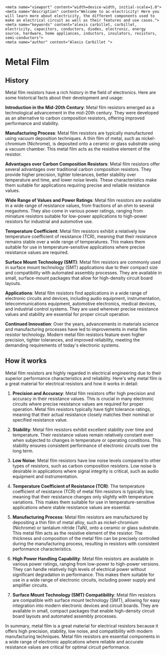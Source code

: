     <meta name="viewport" content="width=device-width, initial-scale=1.0">
    <meta name="description" content="Welcome to ac-electricity! Here you will learn more about electricity, the different components used to make an electrical circuit as well as their features and use cases.">
    <meta name="keywords" content="alexis carbillet, carbillet, electricity, capacitors, conductors, diodes, electronic, energy source, hardware, home appliances, inductors, insulators, resistors, semi-conductors">
    <meta name="author" content="Alexis Carbillet ">
</head>

# Metal Film

## History

Metal film resistors have a rich history in the field of electronics. Here are some historical facts about their development and usage:

**Introduction in the Mid-20th Century**: Metal film resistors emerged as a technological advancement in the mid-20th century. They were developed as an alternative to carbon composition resistors, offering improved performance and stability.

**Manufacturing Process**: Metal film resistors are typically manufactured using vacuum deposition techniques. A thin film of metal, such as nickel-chromium (Nichrome), is deposited onto a ceramic or glass substrate using a vacuum chamber. This metal film acts as the resistive element of the resistor.

**Advantages over Carbon Composition Resistors**: Metal film resistors offer several advantages over traditional carbon composition resistors. They provide higher precision, tighter tolerances, better stability over temperature and time, and lower noise levels. These characteristics make them suitable for applications requiring precise and reliable resistance values.

**Wide Range of Values and Power Ratings**: Metal film resistors are available in a wide range of resistance values, from fractions of an ohm to several megaohms. They also come in various power ratings, ranging from miniature resistors suitable for low-power applications to high-power resistors for industrial and automotive use.

**Temperature Coefficient**: Metal film resistors exhibit a relatively low temperature coefficient of resistance (TCR), meaning that their resistance remains stable over a wide range of temperatures. This makes them suitable for use in temperature-sensitive applications where precise resistance values are required.

**Surface Mount Technology (SMT)**: Metal film resistors are commonly used in surface mount technology (SMT) applications due to their compact size and compatibility with automated assembly processes. They are available in small, surface-mount packages that allow for high-density circuit board layouts.

**Applications**: Metal film resistors find applications in a wide range of electronic circuits and devices, including audio equipment, instrumentation, telecommunications equipment, automotive electronics, medical devices, and industrial control systems. They are used wherever precise resistance values and stability are essential for proper circuit operation.

**Continued Innovation**: Over the years, advancements in materials science and manufacturing processes have led to improvements in metal film resistor technology. Modern metal film resistors feature even higher precision, tighter tolerances, and improved reliability, meeting the demanding requirements of today's electronic systems.

## How it works

Metal film resistors are highly regarded in electrical engineering due to their superior performance characteristics and reliability. Here's why metal film is a great material for electrical resistors and how it works in detail:

1. **Precision and Accuracy**: Metal film resistors offer high precision and accuracy in their resistance values. This is crucial in many electronic circuits where precise resistance values are required for proper operation. Metal film resistors typically have tight tolerance ratings, meaning that their actual resistance closely matches their nominal or specified resistance value.

2. **Stability**: Metal film resistors exhibit excellent stability over time and temperature. Their resistance values remain relatively constant even when subjected to changes in temperature or operating conditions. This stability ensures consistent performance of electronic circuits over the long term.

3. **Low Noise**: Metal film resistors have low noise levels compared to other types of resistors, such as carbon composition resistors. Low noise is desirable in applications where signal integrity is critical, such as audio equipment and instrumentation.

4. **Temperature Coefficient of Resistance (TCR)**: The temperature coefficient of resistance (TCR) of metal film resistors is typically low, meaning that their resistance changes only slightly with temperature variations. This makes them suitable for use in temperature-sensitive applications where stable resistance values are essential.

5. **Manufacturing Process**: Metal film resistors are manufactured by depositing a thin film of metal alloy, such as nickel-chromium (Nichrome) or tantalum nitride (TaN), onto a ceramic or glass substrate. This metal film acts as the resistive element of the resistor. The thickness and composition of the metal film can be precisely controlled during the manufacturing process, resulting in resistors with consistent performance characteristics.

6. **High Power Handling Capability**: Metal film resistors are available in various power ratings, ranging from low-power to high-power versions. They can handle relatively high levels of electrical power without significant degradation in performance. This makes them suitable for use in a wide range of electronic circuits, including power supply and amplifier circuits.

7. **Surface Mount Technology (SMT) Compatibility**: Metal film resistors are compatible with surface mount technology (SMT), allowing for easy integration into modern electronic devices and circuit boards. They are available in small, compact packages that enable high-density circuit board layouts and automated assembly processes.

In summary, metal film is a great material for electrical resistors because it offers high precision, stability, low noise, and compatibility with modern manufacturing techniques. Metal film resistors are essential components in a wide range of electronic applications where reliable and accurate resistance values are critical for optimal circuit performance.